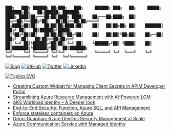 ```
███╗   ███╗ ██████╗ ██╗███╗   ███╗     ██████╗ ███╗   ██╗     █████╗ ███████╗██╗   ██╗██████╗ ███████╗
████╗ ████║██╔═══██╗██║████╗ ████║    ██╔═══██╗████╗  ██║    ██╔══██╗╚══███╔╝██║   ██║██╔══██╗██╔════╝
██╔████╔██║██║   ██║██║██╔████╔██║    ██║   ██║██╔██╗ ██║    ███████║  ███╔╝ ██║   ██║██████╔╝█████╗  
██║╚██╔╝██║██║   ██║██║██║╚██╔╝██║    ██║   ██║██║╚██╗██║    ██╔══██║ ███╔╝  ██║   ██║██╔══██╗██╔══╝  
██║ ╚═╝ ██║╚██████╔╝██║██║ ╚═╝ ██║    ╚██████╔╝██║ ╚████║    ██║  ██║███████╗╚██████╔╝██║  ██║███████╗
╚═╝     ╚═╝ ╚═════╝ ╚═╝╚═╝     ╚═╝     ╚═════╝ ╚═╝  ╚═══╝    ╚═╝  ╚═╝╚══════╝ ╚═════╝ ╚═╝  ╚═╝╚══════╝
```
[![Blog](https://img.shields.io/badge/Web-moimhossain.com-orange)](https://moimhossain.com/)
[![GitHub](https://img.shields.io/badge/GitHub-%40moimhossain-239a3b)](https://github.com/moimhossain)
[![Twitter](https://img.shields.io/twitter/url?style=social&url=https%3A%2F%2Ftwitter.com%2FMoimHossain)](https://twitter.com/moimhossain)
[![LinkedIn](https://img.shields.io/badge/Linked-In-0c66c3)](https://www.linkedin.com/in/moimhossain/)



[![Typing SVG](https://readme-typing-svg.demolab.com?font=Fira+Code&size=15&pause=1000&color=B218F7&width=435&lines=Recent+blog+posts+from+https%3A%2F%2Fmoimhossain.com)](https://git.io/typing-svg)
<!-- BLOG-POST-LIST:START -->
- [Creating Custom Widget for Managing Client Secrets in APIM Developer Portal](https://moimhossain.com/2024/06/05/creating-custom-widget-for-managing-client-secrets-in-apim-developer-portal/)
- [Streamlining Azure Resource Management with AI-Powered LCM](https://moimhossain.com/2024/04/05/streamlining-azure-resource-management-with-ai-powered-lcm/)
- [AKS Workload identity – A Deeper look](https://moimhossain.com/2024/03/29/aks-workload-identity-a-deeper-look/)
- [End-to-End Security: Function, Azure SQL, and API Management](https://moimhossain.com/2024/02/08/end-to-end-security-function-azure-sql-and-api-management/)
- [Enforce stateless containers on Azure](https://moimhossain.com/2024/01/31/enforce-stateless-containers-on-azure/)
- [Orion-Guardian: Azure DevOps Security Management at Scale](https://moimhossain.com/2024/01/04/orion-guardian/)
- [Azure Communication Service with Managed Identity](https://moimhossain.com/2023/09/05/azure-communication-service-with-managed-identity/)
<!-- BLOG-POST-LIST:END -->


